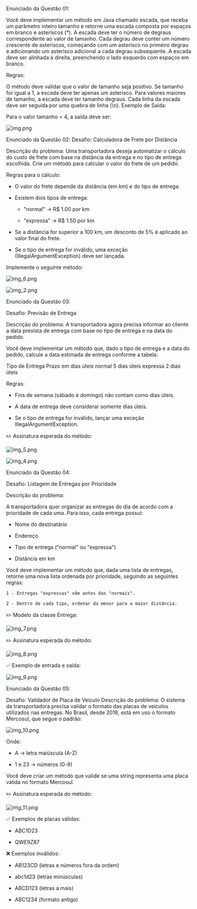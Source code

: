 Enunciado da Questão 01:

Você deve implementar um método em Java chamado escada, que receba um parâmetro inteiro tamanho e retorne uma escada composta por espaços em branco e asteriscos (*). A escada deve ter o número de degraus correspondente ao valor de tamanho. Cada degrau deve conter um número crescente de asteriscos, começando com um asterisco no primeiro degrau e adicionando um asterisco adicional a cada degrau subsequente. A escada deve ser alinhada à direita, preenchendo o lado esquerdo com espaços em branco.

Regras:

O método deve validar que o valor de tamanho seja positivo.
Se tamanho for igual a 1, a escada deve ter apenas um asterisco.
Para valores maiores de tamanho, a escada deve ter tamanho degraus.
Cada linha da escada deve ser seguida por uma quebra de linha (\n).
Exemplo de Saída:

Para o valor tamanho = 4, a saída deve ser:

![img.png](src/main/resources/img/img.png)


Enunciado da Questão 02:
Desafio: Calculadora de Frete por Distância

Descrição do problema:
Uma transportadora deseja automatizar o cálculo do custo de frete com base na distância da entrega e no tipo de entrega escolhida. Crie um método para calcular o valor do frete de um pedido.

Regras para o cálculo:

* O valor do frete depende da distância (em km) e do tipo de entrega.

* Existem dois tipos de entrega:

  - "normal" → R$ 1.00 por km

  - "expressa" → R$ 1.50 por km

* Se a distância for superior a 100 km, um desconto de 5% é aplicado ao valor final do frete.

* Se o tipo de entrega for inválido, uma exceção (IllegalArgumentException) deve ser lançada.

Implemente o seguinte método:

![img_6.png](src/main/resources/img/img_6.png)

![img_2.png](src/main/resources/img/img_2.png)

Enunciado da Questão 03:

Desafio: Previsão de Entrega

Descrição do problema:
A transportadora agora precisa informar ao cliente a data prevista de entrega com base no tipo de entrega e na data do pedido.

Você deve implementar um método que, dado o tipo de entrega e a data do pedido, calcule a data estimada de entrega conforme a tabela:

Tipo de Entrega	Prazo em dias úteis
normal	5 dias úteis
expressa	2 dias úteis

Regras:

* Fins de semana (sábado e domingo) não contam como dias úteis.

 * A data de entrega deve considerar somente dias úteis.

* Se o tipo de entrega for inválido, lançar uma exceção IllegalArgumentException.

✏️ Assinatura esperada do método:

![img_5.png](src/main/resources/img/img_5.png)

![img_4.png](src/main/resources/img/img_4.png)

Enunciado da Questão 04:

Desafio: Listagem de Entregas por Prioridade

Descrição do problema:

A transportadora quer organizar as entregas do dia de acordo com a prioridade de cada uma. Para isso, cada entrega possui:

* Nome do destinatário

* Endereço

* Tipo de entrega ("normal" ou "expressa")

* Distância em km

Você deve implementar um método que, dada uma lista de entregas, retorne uma nova lista ordenada por prioridade, seguindo as seguintes regras:

    1 - Entregas "expressas" vêm antes das "normais".

    2 - Dentro de cada tipo, ordenar da menor para a maior distância.

✏️ Modelo da classe Entrega:

![img_7.png](src/main/resources/img/img_7.png)

✏️ Assinatura esperada do método:

![img_8.png](src/main/resources/img/img_8.png)

✅ Exemplo de entrada e saída:

![img_9.png](src/main/resources/img/img_9.png)

Enunciado da Questão 05:

Desafio: Validador de Placa de Veículo
Descrição do problema:
O sistema da transportadora precisa validar o formato das placas de veículos utilizados nas entregas. No Brasil, desde 2018, está em uso o formato Mercosul, que segue o padrão:

![img_10.png](src/main/resources/img/img_10.png)

Onde:

- A → letra maiúscula (A-Z)

- 1 e 23 → números (0-9)

Você deve criar um método que valide se uma string representa uma placa válida no formato Mercosul.

✏️ Assinatura esperada do método:

![img_11.png](src/main/resources/img/img_11.png)

✅ Exemplos de placas válidas:

- ABC1D23

- QWE9Z87

❌ Exemplos inválidos:

- AB123CD (letras e números fora da ordem)

- abc1d23 (letras minúsculas)

- ABCD123 (letras a mais)

- ABC1234 (formato antigo)